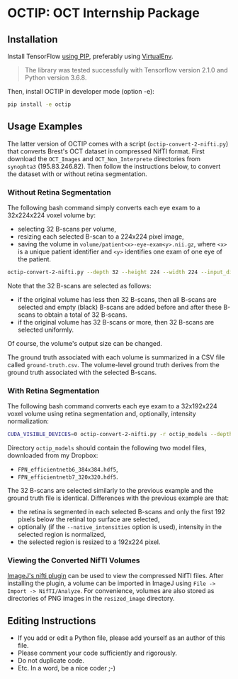 # OCTIP: OCT Internship Package

## Installation

Install TensorFlow [using PIP](https://www.tensorflow.org/install/pip?lang=python3), preferably
using [VirtualEnv](https://www.tensorflow.org/install/pip?lang=python3#2-create-a-virtual-environment-recommended).

> The library was tested successfully with Tensorflow version 2.1.0 and Python version 3.6.8. 

Then, install OCTIP in developer mode (option -e):
```bash
pip install -e octip
```

## Usage Examples

The latter version of OCTIP comes with a script (`octip-convert-2-nifti.py`) that converts Brest's
OCT dataset in compressed NifTI format. First download the `OCT_Images` and `OCT_Non_Interprete`
directories from `synophta3` (195.83.246.82). Then follow the instructions below, to convert the
dataset with or without retina segmentation.

### Without Retina Segmentation

The following bash command simply converts each eye exam to a 32x224x224 voxel volume by:
* selecting 32 B-scans per volume,
* resizing each selected B-scan to a 224x224 pixel image,
* saving the volume in `volume/patient<x>-eye-exam<y>.nii.gz`, where `<x>` is a unique patient
identifier and `<y>` identifies one exam of one eye of the patient.

```bash
octip-convert-2-nifti.py --depth 32 --height 224 --width 224 --input_dirs ../OCT_Images ../OCT_Non_Interprete
```

Note that the 32 B-scans are selected as follows:
* if the original volume has less then 32 B-scans, then all B-scans are selected and empty (black)
B-scans are added before and after these B-scans to obtain a total of 32 B-scans.
* if the original volume has 32 B-scans or more, then 32 B-scans are selected uniformly.

Of course, the volume's output size can be changed.

The ground truth associated with each volume is summarized in a CSV file called `ground-truth.csv`.
The volume-level ground truth derives from the ground truth associated with the selected B-scans.

### With Retina Segmentation

The following bash command converts each eye exam to a 32x192x224 voxel volume using retina
segmentation and, optionally, intensity normalization:

```bash
CUDA_VISIBLE_DEVICES=0 octip-convert-2-nifti.py -r octip_models --depth 32 --height 192 --width 224 --input_dirs ../OCT_Images ../OCT_Non_Interprete
```

Directory `octip_models` should contain the following two model files, downloaded from my Dropbox:
* `FPN_efficientnetb6_384x384.hdf5`,
* `FPN_efficientnetb7_320x320.hdf5`.

The 32 B-scans are selected similarly to the previous example and the ground truth file is
identical. Differences with the previous example are that:
* the retina is segmented in each selected B-scans and only the first 192 pixels below the retinal
top surface are selected,
* optionally (if the `--native_intensities` option is used), intensity in the selected region is
normalized,
* the selected region is resized to a 192x224 pixel.

### Viewing the Converted NifTI Volumes

[ImageJ's nifti plugin](https://imagej.nih.gov/ij/plugins/nifti.html) can be used to view the
compressed NifTI files. After installing the plugin, a volume can be imported in ImageJ using
`File -> Import -> NifTI/Analyze`. For convenience, volumes are also stored as directories of PNG
images in the `resized_image` directory.

## Editing Instructions

* If you add or edit a Python file, please add yourself as an author of this file.
* Please comment your code sufficiently and rigorously.
* Do not duplicate code.
* Etc. In a word, be a nice coder ;-)
